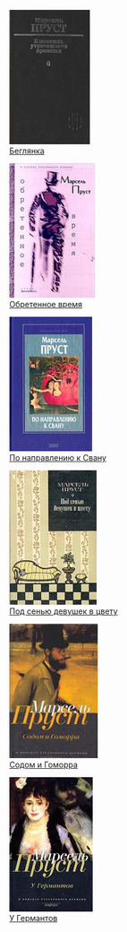 ![](Беглянка.jpg)  
[Беглянка](Беглянка)

![](Обретенное%20время.jpg)  
[Обретенное время](Обретенное%20время)

![](По%20направлению%20к%20Свану.jpg)  
[По направлению к Свану](По%20направлению%20к%20Свану)

![](Под%20сенью%20девушек%20в%20цвету.jpg)  
[Под сенью девушек в цвету](Под%20сенью%20девушек%20в%20цвету)

![](Содом%20и%20Гоморра.jpg)  
[Содом и Гоморра](Содом%20и%20Гоморра)

![](У%20Германтов.jpg)  
[У Германтов](У%20Германтов)
